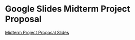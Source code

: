 # Google Slides Midterm Project Proposal

[Midterm Project Proposal Slides](https://docs.google.com/presentation/d/1jMFc_FhYUv4mPlDJ5nsGmTOGCVO59V1-ZZq9RsH_roE/edit?usp=sharing)